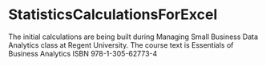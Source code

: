 # StatisticsCalculationsForExcel

The initial calculations are being built during Managing Small Business Data Analytics class at Regent University.
The course text is Essentials of Business Analytics ISBN 978-1-305-62773-4
